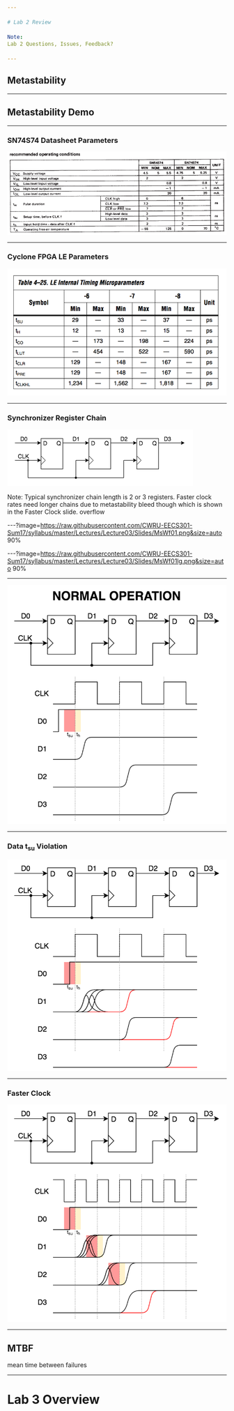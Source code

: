 ```yaml
---

# Lab 2 Review

Note:
Lab 2 Questions, Issues, Feedback?

---
```


## Metastability


---

## Metastability Demo


---

### SN74S74 Datasheet Parameters

![74S74 Specs](https://raw.githubusercontent.com/CWRU-EECS301-Sum17/syllabus/master/Lectures/Lecture03/Slides/Specs_SN74S74.png)

---

### Cyclone FPGA LE Parameters

![Cyclone Specs](https://raw.githubusercontent.com/CWRU-EECS301-Sum17/syllabus/master/Lectures/Lecture03/Slides/Specs_Cyclone.png)

---

### Synchronizer Register Chain

![Sync Chain](https://raw.githubusercontent.com/CWRU-EECS301-Sum17/syllabus/master/Lectures/Lecture03/Slides/SyncChain.png)

Note:
Typical synchronizer chain length is 2 or 3 registers.
Faster clock rates need longer chains due to metastability bleed though which is shown in the Faster Clock slide.
overflow

---?image=https://raw.githubusercontent.com/CWRU-EECS301-Sum17/syllabus/master/Lectures/Lecture03/Slides/MsWf01.png&size=auto 90%

---?image=https://raw.githubusercontent.com/CWRU-EECS301-Sum17/syllabus/master/Lectures/Lecture03/Slides/MsWf01lg.png&size=auto 90%

---

![Normal Op](https://raw.githubusercontent.com/CWRU-EECS301-Sum17/syllabus/master/Lectures/Lecture03/Slides/MsWf01.png)

---

### Data t<sub>su</sub> Violation

![Metastable Op](https://raw.githubusercontent.com/CWRU-EECS301-Sum17/syllabus/master/Lectures/Lecture03/Slides/MsWf02.png)

---

### Faster Clock

![Fast Clock Metastable Op](https://raw.githubusercontent.com/CWRU-EECS301-Sum17/syllabus/master/Lectures/Lecture03/Slides/MsWf03.png)


---

## MTBF

mean time between failures


---

# Lab 3 Overview
